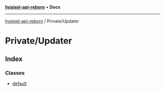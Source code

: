 [**hypixel-api-reborn**](../../README.md) • **Docs**

***

[hypixel-api-reborn](../../modules.md) / Private/Updater

# Private/Updater

## Index

### Classes

- [default](classes/default.md)
